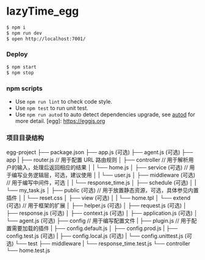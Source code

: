# lazyTime_egg

```bash
$ npm i
$ npm run dev
$ open http://localhost:7001/
```
### Deploy

```bash
$ npm start
$ npm stop
```
### npm scripts
- Use `npm run lint` to check code style.
- Use `npm test` to run unit test.
- Use `npm run autod` to auto detect dependencies upgrade, see [autod](https://www.npmjs.com/package/autod) for more detail.
[egg]: https://eggjs.org

### 项目目录结构

egg-project
├── package.json
├── app.js (可选)
├── agent.js (可选)
├── app
|   ├── router.js               // 用于配置 URL 路由规则
│   ├── controller             // 用于解析用户的输入，处理后返回相应的结果
│   |   └── home.js
│   ├── service (可选)         // 用于编写业务逻辑层，可选，建议使用
│   |   └── user.js
│   ├── middleware (可选)      // 用于编写中间件，可选
│   |   └── response_time.js
│   ├── schedule (可选)
│   |   └── my_task.js
│   ├── public (可选)          // 用于放置静态资源，可选，具体参见内置插件
│   |   └── reset.css
│   ├── view (可选)
│   |   └── home.tpl
│   └── extend (可选)         // 用于框架的扩展
│       ├── helper.js (可选)
│       ├── request.js (可选)
│       ├── response.js (可选)
│       ├── context.js (可选)
│       ├── application.js (可选)
│       └── agent.js (可选)
├── config                    // 用于编写配置文件
|   ├── plugin.js             // 用于配置需要加载的插件
|   ├── config.default.js
│   ├── config.prod.js
|   ├── config.test.js (可选)
|   ├── config.local.js (可选)
|   └── config.unittest.js (可选)
└── test
    ├── middleware
    |   └── response_time.test.js
    └── controller
        └── home.test.js
